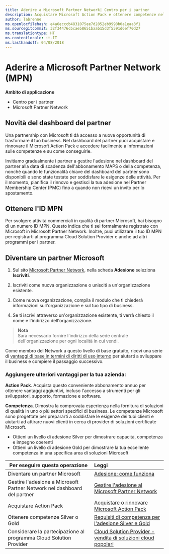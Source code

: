 ```yaml
---
title: Aderire a Microsoft Partner Network| Centro per i partner
description: Acquistare Microsoft Action Pack e ottenere competenze nel Centro per i partner
author: labrenne
ms.openlocfilehash: e4a6ecccb4831075ee7d2852eb9998b0a1eaa3f1
ms.sourcegitcommit: 32f34476cbcae58651baab15d3f5591d6ef70d27
ms.translationtype: HT
ms.contentlocale: it-IT
ms.lasthandoff: 04/08/2018
---
```

# <a name="join-the-microsoft-partner-network-mpn"></a>Aderire a Microsoft Partner Network (MPN)

**Ambito di applicazione**

-  Centro per i partner
-  Microsoft Partner Network

## <a name="new-to-the-partner-dashboard"></a>Novità del dashboard del partner

 Una partnership con Microsoft ti dà accesso a nuove opportunità di trasformare il tuo business. Nel dashboard del partner puoi acquistare e rinnovare il Microsoft Action Pack e accedere facilmente a informazioni sulle competenze e su come conseguirle.

 Invitiamo gradualmente i partner a gestire l'adesione nel dashboard del partner alla data di scadenza dell'abbonamento MAPS o della competenza, nonché quando le funzionalità chiave del dashboard del partner sono disponibili e sono state testate per soddisfare le esigenze delle attività.  Per il momento, pianifica il rinnovo e gestisci la tua adesione nel Partner Membership Center (PMC) fino a quando non ricevi un invito per lo spostamento.

## <a name="get-your-mpn-id"></a>Ottenere l'ID MPN

Per svolgere attività commerciali in qualità di partner Microsoft, hai bisogno di un numero ID MPN. Questo indica che ti sei formalmente registrato con Microsoft in Microsoft Partner Network. Inoltre, puoi utilizzare il tuo ID MPN per registrarti al programma Cloud Solution Provider e anche ad altri programmi per i partner.  

## <a name="become-a-microsoft-partner"></a>Diventare un partner Microsoft

1.  Sul sito [Microsoft Partner Network](https://partner.microsoft.com/en-us/membership), nella scheda **Adesione** seleziona **Iscriviti**. 

2.  Iscriviti come nuova organizzazione o unisciti a un'organizzazione esistente.

3.  Come nuova organizzazione, compila il modulo che ti chiederà informazioni sull'organizzazione e sul tuo tipo di business.

4.  Se ti iscrivi attraverso un'organizzazione esistente, ti verrà chiesto il nome e l'indirizzo dell'organizzazione.

>**Nota**<br> Sarà necessario fornire l'indirizzo della sede centrale dell'organizzazione per ogni località in cui vendi.

Come membro del Network a questo livello di base gratuito, ricevi una serie di [vantaggi di base in termini di diritti di uso interno](https://partner.microsoft.com/membership/core-benefits) per aiutarti a sviluppare il business e compiere il passaggio successivo. 

### <a name="add-additional-benefits-to-your-business"></a>Aggiungere ulteriori vantaggi per la tua azienda: 

**Action Pack**. Acquista questo conveniente abbonamento annuo per ottenere vantaggi aggiuntivi, incluso l'accesso a strumenti per gli sviluppatori, supporto, formazione e software.

**Competenza**. Dimostra la comprovata esperienza nella fornitura di soluzioni di qualità in uno o più settori specifici di business. Le competenze Microsoft sono progettate per prepararti a soddisfare le esigenze dei tuoi clienti e aiutarti ad attirare nuovi clienti in cerca di provider di soluzioni certificate Microsoft. 

- Ottieni un livello di adesione Silver per dimostrare capacità, competenza e impegno coerenti
- Ottieni un livello di adesione Gold per dimostrare la tua eccellente competenza in una specifica area di soluzioni Microsoft

|**Per eseguire questa operazione**   |**Leggi**   |
|------------------|:---------------|
|Diventare un partner Microsoft|[Adesione: come funziona](https://partner.microsoft.com/membership/how-it-works)|
Gestire l'adesione a Microsoft Partner Network nel dashboard del partner   |[Gestire l'adesione al Microsoft Partner Network](mpn-overview.md)
|Acquistare Action Pack   |[Acquistare o rinnovare Microsoft Action Pack](https://msdn.microsoft.com/partner-center/mpn-get-action-pack)|
|Ottenere competenze Silver o Gold   |[Requisiti di competenza per l'adesione Silver e Gold](https://msdn.microsoft.com/en-us/partner-center/learn-about-competencies)|
|Considerare la partecipazione al programma Cloud Solution Provider|[Cloud Solution Provider - vendita di soluzioni cloud popolari](csp-overview.md)|
